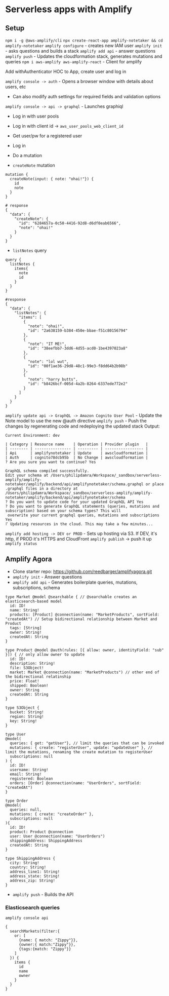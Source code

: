 # Serverless apps with Amplify

## Setup 

`npm i -g @aws-amplify/cli`
`npx create-react-app amplify-notetaker && cd amplify-notetaker`
`amplify configure` - creates new IAM user
`amplify init` - asks questions and builds a stack
`amplify add api` - answer questions
`amplify push` - Updates the cloudformation stack, generates mutations and queries
`npm i aws-amplify aws-amplify-react` - Client for amplify 

Add withAuthenticator HOC to App, create user and log in

`amplify console -> auth` - Opens a browser window with details about users, etc
  - Can also modify auth settings for required fields and validation options

`amplify console -> api -> graphql` - Launches graphiql
  - Log in with user pools
  - Log in with client id -> `aws_user_pools_web_client_id`
  - Get user/pw for a registered user
  - Log in
  - Do a mutation

- `createNote` mutation

```
mutation {
  createNote(input: { note: "ohai!"}) {
    id
    note
  }
}
```

```
# response
{
  "data": {
    "createNote": {
      "id": "6284657a-0c50-4416-92d8-d6df0eab6566",
      "note": "ohai!"
    }
  }
}
```

- `listNotes` query

```
query {
  listNotes {
    items{
      note
      id
    }
  }
}
```

```
#response
{
  "data": {
    "listNotes": {
      "items": [
        {
          "note": "ohai!",
          "id": "2a638159-b384-450e-bbae-f51c80156794"
        },
        {
          "note": "IT ME!",
          "id": "38eefbb7-3dd6-4d55-acd0-1be4397023a8"
        },
        {
          "note": "lol wut",
          "id": "00f1ae36-29d8-48c1-99e3-f8dd64b2b98b"
        },
        {
          "note": "harry butts",
          "id": "b8426bcf-005d-4a2b-8264-6337ede772e2"
        }
      ]
    }
  }
}
```

`amplify update api -> GraphQL -> Amazon Cognito User Pool` - Update the Note model to use the new @auth directive
`amplify push` - Push the changes by regenerating code and redeploying the updated stack
Output:

```
Current Environment: dev

| Category | Resource name    | Operation | Provider plugin   |
| -------- | ---------------- | --------- | ----------------- |
| Api      | amplifynotetaker | Update    | awscloudformation |
| Auth     | cognito78dcb95b  | No Change | awscloudformation |
? Are you sure you want to continue? Yes

GraphQL schema compiled successfully.
Edit your schema at /Users/philipdamra/Workspace/_sandbox/serverless-amplify/amplify-notetaker/amplify/backend/api/amplifynotetaker/schema.graphql or place .graphql files in a directory at /Users/philipdamra/Workspace/_sandbox/serverless-amplify/amplify-notetaker/amplify/backend/api/amplifynotetaker/schema
? Do you want to update code for your updated GraphQL API Yes
? Do you want to generate GraphQL statements (queries, mutations and subscription) based on your schema types? This will
 overwrite your current graphql queries, mutations and subscriptions Yes
⠏ Updating resources in the cloud. This may take a few minutes...
```

`amplify add hosting -> DEV or PROD` - Sets up hosting via S3. If DEV, it's http, if PROD it's HTTPS and CloudFront
`amplify publish` -> push it up
`amplify status`

## Amplify Agora

- Clone starter repo: https://github.com/reedbarger/amplifyagora.git
- `amplify init` - Answer questions
- `amplify add api` - Generates boilerplate queries, mutations, subscriptions, schema

```
type Market @model @searchable { // @searchable creates an elasticsearch-based model
  id: ID!
  name: String!
  products: [Product] @connection(name: "MarketProducts", sortField: "createdAt") // Setup bidirectional relationship between Market and Product
  tags: [String]
  owner: String!
  createdAt: String
}

type Product @model @auth(rules: [{ allow: owner, identityField: "sub" }]) { // only allow owner to update
  id: ID!
  description: String!
  file: S3Object!
  market: Market @connection(name: "MarketProducts") // other end of the bidirectional relatinship
  price: Float!
  shipped: Boolean!
  owner: String
  createdAt: String
}

type S3Object {
  bucket: String!
  region: String!
  key: String!
}

type User 
@model(
  queries: { get: "getUser"}, // limit the queries that can be invoked
  mutations: { create: "registerUser", update: "updateUser" }, // limit the mutations, renaming the create mutation to registerUser
  subscriptions: null
) {
  id: ID!
  username: String!
  email: String!
  registered: Boolean
  orders: [Order] @connection(name: "UserOrders", sortField: "createdAt")
}

type Order 
@model(
  queries: null,
  mutations: { create: "createOrder" },
  subscriptions: null
){
  id: ID!
  product: Product @connection
  user: User @connection(name: "UserOrders")
  shippingAddress: ShippingAddress
  createdAt: String
}

type ShippingAddress {
  city: String!
  country: String!
  address_line1: String!
  address_state: String!
  address_zip: String!
}
```

- `amplify push` - Builds the API 

### Elasticsearch queries

`amplify console api`

```
{
  searchMarkets(filter:{
    or: [
      {name: { match: "Zippy"}},
      {owner:{ match:"Zippy"}},
      {tags:{match: "Zippy"}}
    ]
  }) {
    items {
      id
      name
      owner
    }
  }
}
```